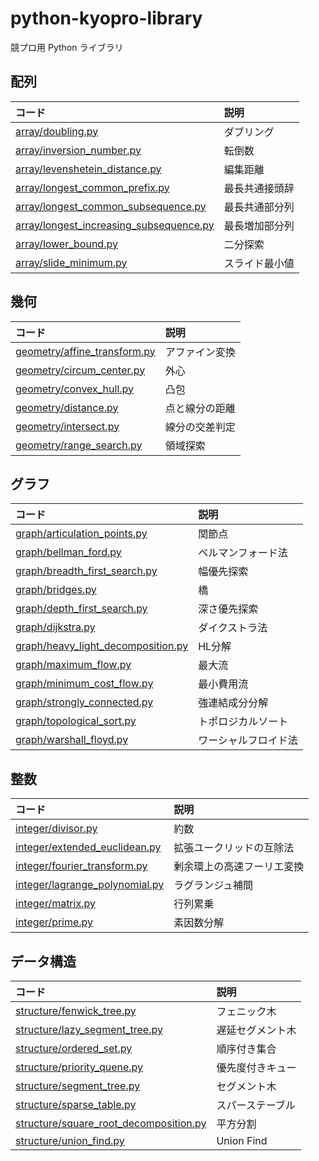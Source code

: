 # python-kyopro-library

競プロ用 Python ライブラリ

## 配列

| コード                       | 説明   |
| :--------------------------- | :----- |
| [array/doubling.py](array/doubling.py)   | ダブリング |
| [array/inversion_number.py](array/inversion_number.py)   | 転倒数 |
| [array/levenshetein_distance.py](array/levenshetein_distance.py)   | 編集距離 |
| [array/longest_common_prefix.py](array/longest_common_prefix.py)   | 最長共通接頭辞 |
| [array/longest_common_subsequence.py](array/longest_common_subsequence.py)   | 最長共通部分列 |
| [array/longest_increasing_subsequence.py](array/longest_increasing_subsequence.py)   | 最長増加部分列 |
| [array/lower_bound.py](array/lower_bound.py)   | 二分探索 |
| [array/slide_minimum.py](array/slide_minimum.py)   | スライド最小値 |

## 幾何

| コード                       | 説明         |
| :--------------------------- | :----------- |
| [geometry/affine_transform.py](geometry/affine_transform.py) | アファイン変換   |
| [geometry/circum_center.py](geometry/circum_center.py) | 外心   |
| [geometry/convex_hull.py](geometry/convex_hull.py) | 凸包   |
| [geometry/distance.py](geometry/distance.py) | 点と線分の距離 |
| [geometry/intersect.py](geometry/intersect.py) | 線分の交差判定 |
| [geometry/range_search.py](geometry/range_search.py) | 領域探索 |

## グラフ

| コード                       | 説明         |
| :--------------------------- | :----------- |
| [graph/articulation_points.py](graph/articulation_points.py) | 関節点  |
| [graph/bellman_ford.py](graph/bellman_ford.py) | ベルマンフォード法  |
| [graph/breadth_first_search.py](graph/breadth_first_search.py) | 幅優先探索   |
| [graph/bridges.py](graph/bridges.py) | 橋  |
| [graph/depth_first_search.py](graph/depth_first_search.py) | 深さ優先探索 |
| [graph/dijkstra.py](graph/dijkstra.py) | ダイクストラ法  |
| [graph/heavy_light_decomposition.py](graph/heavy_light_decomposition.py) | HL分解 |
| [graph/maximum_flow.py](graph/maximum_flow.py) | 最大流 |
| [graph/minimum_cost_flow.py](graph/minimum_cost_flow.py) | 最小費用流 |
| [graph/strongly_connected.py](graph/strongly_connected.py) | 強連結成分分解 |
| [graph/topological_sort.py](graph/topological_sort.py) | トポロジカルソート |
| [graph/warshall_floyd.py](graph/warshall_floyd.py) | ワーシャルフロイド法 |

## 整数

| コード                                       | 説明                     |
| :------------------------------------------ | :---------------------- |
| [integer/divisor.py](integer/divisor.py)| 約数 |
| [integer/extended_euclidean.py](integer/extended_euclidean.py)| 拡張ユークリッドの互除法 |
| [integer/fourier_transform.py](integer/fourier_transform.py) | 剰余環上の高速フーリエ変換 |
| [integer/lagrange_polynomial.py](integer/lagrange_polynomial.py) | ラグランジュ補間 |
| [integer/matrix.py](integer/matrix.py) | 行列累乗 |
| [integer/prime.py](integer/prime.py) | 素因数分解 |

## データ構造

| コード                                             | 説明         |
| :------------------------------------------------- | :----------- |
| [structure/fenwick_tree.py](structure/fenwick_tree.py)       | フェニック木 |
| [structure/lazy_segment_tree.py](structure/lazy_segment_tree.py)       | 遅延セグメント木 |
| [structure/ordered_set.py](structure/ordered_set.py)       | 順序付き集合 |
| [structure/priority_quene.py](structure/priority_quene.py)       | 優先度付きキュー |
| [structure/segment_tree.py](structure/segment_tree.py)       | セグメント木 |
| [structure/sparse_table.py](structure/sparse_table.py)       | スパーステーブル |
| [structure/square_root_decomposition.py](structure/square_root_decomposition.py)       | 平方分割 |
| [structure/union_find.py](structure/union_find.py) | Union Find   |
